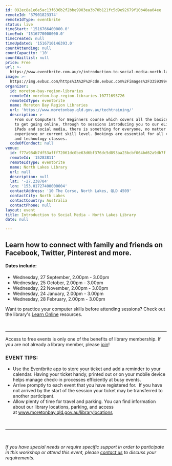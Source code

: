 ```yaml
---
id: 092ec8a1e6e5ac13f636b2f2bbe9903ea3b70b121fc5d9e92679f10b48aa04ee
remoteId: '37901823374'
remoteIdType: eventbrite
status: live
timeStart: '1516766400000.0'
timeEnd: '1516770000000.0'
timeCreated: null
timeUpdated: '1516710146393.0'
countAttending: null
countCapacity: '10'
countWaitlist: null
price: Free
url: >-
  https://www.eventbrite.com.au/e/introduction-to-social-media-north-lakes-library-tickets-37901823374?aff=ebapi
image: >-
  https://img.evbuc.com/https%3A%2F%2Fcdn.evbuc.com%2Fimages%2F33593994%2F175653860817%2F1%2Foriginal.jpg?s=ae5ec3e75bf291630a7153c387f107b5
organizer:
  id: moreton-bay-region-libraries
  remoteId: moreton-bay-region-libraries-10771695726
  remoteIdType: eventbrite
  name: Moreton Bay Region Libraries
  url: 'https://www.moretonbay.qld.gov.au/techtraining/'
  description: >-
    From our Computers for Beginners course which covers all the basics you need
    to get going online, through to sessions introducing you to our eLibrary,
    iPads and social media, there is something for everyone, no matter your past
    experience or current skill level. Bookings are essential for all computer
    and technology classes.
  codeOfConduct: null
venue:
  id: f77a984b7df53afff72061dc0be63d6bf376dc5d893aa23bcbf064bd62a9db7f
  remoteId: '15283811'
  remoteIdType: eventbrite
  name: North Lakes Library
  url: null
  description: null
  lat: '-27.238704'
  lon: '153.01727400000004'
  contactAddress: '10 The Corso, North Lakes, QLD 4509'
  contactCity: North Lakes
  contactCountry: Australia
  contactPhone: null
layout: event
title: Introduction to Social Media - North Lakes Library
date: null

---
```

<H2>Learn how to connect with family and friends on Facebook, Twitter, Pinterest and more.</H2>
<H4>Dates include:</H4>
<UL>
<LI>Wednesday, 27 September, 2.00pm - 3.00pm</LI>
<LI>Wednesday, 25 October, 2.00pm - 3.00pm</LI>
<LI>Wednesday, 22 November, 2.00pm - 3.00pm</LI>
<LI>Wednesday, 24 January, 2.00pm - 3.00pm</LI>
<LI>Wednesday, 28 February, 2.00pm - 3.00pm</LI>
</UL>
<P CLASS="MsoNormal"><SPAN>Want to practice your computer skills before attending sessions? Check out the library's </SPAN><A HREF="https://www.moretonbay.qld.gov.au/lol" TARGET="_blank" TITLE="Learn Online" REL="noreferrer noopener nofollow noopener noreferrer nofollow"><SPAN>Learn Online</SPAN></A><SPAN> resources.</SPAN></P>
<P CLASS="MsoNormal"><BR></P>
<HR>
<P><SPAN>Access to free events is only one of the benefits of library membership. If you are not already a library member, please </SPAN><A HREF="https://www.moretonbay.qld.gov.au/libraries/join" TARGET="_blank" REL="noreferrer noopener nofollow noopener noreferrer nofollow"><SPAN>join</SPAN></A><SPAN>!</SPAN></P>
<H3 CLASS="MsoNormal"><STRONG>EVENT TIPS</STRONG>:</H3>
<UL>
<LI>Use the Eventbrite app to store your ticket and add a reminder to your calendar. Having your ticket handy, printed out or on your mobile device helps manage check-in processes efficiently at busy events.</LI>
<LI>Arrive promptly to each event that you have registered for.  If you have not arrived by the start of the session your ticket may be transferred to another participant.</LI>
<LI>Allow plenty of time for travel and parking. You can find information about our library locations, parking, and access at <A HREF="http://www.moretonbay.qld.gov.au/librarylocations" TARGET="_blank" REL="noreferrer noopener nofollow noopener noreferrer nofollow">www.moretonbay.qld.gov.au/librarylocations</A></LI>
</UL>
<P><BR></P>
<HR>
<P><BR></P>
<P><I>If you have special needs or require specific support in order to participate in this workshop or attend this event, please <A HREF="https://www.moretonbay.qld.gov.au/libraries/contact/" TARGET="_blank" REL="noreferrer noopener nofollow noopener noreferrer nofollow">contact us</A> to discuss your requirements.</I></P>
